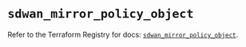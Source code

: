 # `sdwan_mirror_policy_object`

Refer to the Terraform Registry for docs: [`sdwan_mirror_policy_object`](https://registry.terraform.io/providers/ciscodevnet/sdwan/0.8.0/docs/resources/mirror_policy_object).
